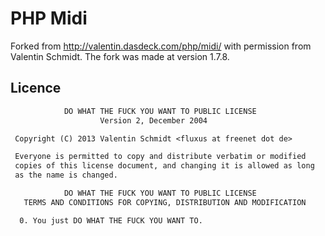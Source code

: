 # PHP Midi

Forked from http://valentin.dasdeck.com/php/midi/ with permission from Valentin Schmidt. The fork was made at version 1.7.8.

## Licence

```txt
            DO WHAT THE FUCK YOU WANT TO PUBLIC LICENSE
                    Version 2, December 2004

 Copyright (C) 2013 Valentin Schmidt <fluxus at freenet dot de>

 Everyone is permitted to copy and distribute verbatim or modified
 copies of this license document, and changing it is allowed as long
 as the name is changed.

            DO WHAT THE FUCK YOU WANT TO PUBLIC LICENSE
   TERMS AND CONDITIONS FOR COPYING, DISTRIBUTION AND MODIFICATION

  0. You just DO WHAT THE FUCK YOU WANT TO.
```
